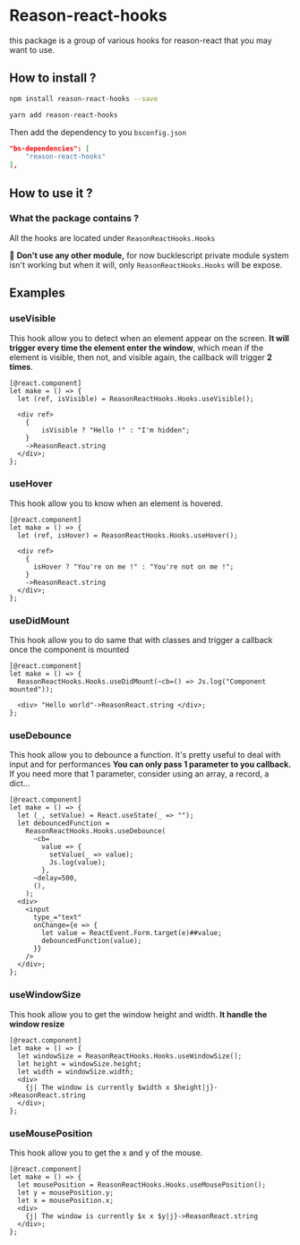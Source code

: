 # Reason-react-hooks

this package is a group of various hooks for reason-react that you may want to use.

## How to install ?

```bash
npm install reason-react-hooks --save
```

```bash
yarn add reason-react-hooks
```

Then add the dependency to you `bsconfig.json`

```json
"bs-dependencies": [
	"reason-react-hooks"
],
```

## How to use it ?

### What the package contains ?

All the hooks are located under `ReasonReactHooks.Hooks`

:rotating_light: **Don't use any other module,** for now bucklescript private module system isn't working but when it will, only `ReasonReactHooks.Hooks` will be expose.

## Examples

### useVisible

This hook allow you to detect when an element appear on the screen.
**It will trigger every time the element enter the window**, which mean if the element is visible, then not, and visible again, the callback will trigger **2 times**.

```reason
[@react.component]
let make = () => {
  let (ref, isVisible) = ReasonReactHooks.Hooks.useVisible();

  <div ref>
    {
        isVisible ? "Hello !" : "I'm hidden";
    }
    ->ReasonReact.string
  </div>;
};
```

### useHover

This hook allow you to know when an element is hovered.

```reason
[@react.component]
let make = () => {
  let (ref, isHover) = ReasonReactHooks.Hooks.useHover();

  <div ref>
    {
      isHover ? "You're on me !" : "You're not on me !";
    }
    ->ReasonReact.string
  </div>;
};
```

### useDidMount

This hook allow you to do same that with classes and trigger a callback once the component is mounted

```reason
[@react.component]
let make = () => {
  ReasonReactHooks.Hooks.useDidMount(~cb=() => Js.log("Component mounted"));

  <div> "Hello world"->ReasonReact.string </div>;
};
```

### useDebounce

This hook allow you to debounce a function. It's pretty useful to deal with input and for performances
**You can only pass 1 parameter to you callback.** If you need more that 1 parameter, consider using an array, a record, a dict...

```reason
[@react.component]
let make = () => {
  let (_, setValue) = React.useState(_ => "");
  let debouncedFunction =
    ReasonReactHooks.Hooks.useDebounce(
      ~cb=
        value => {
          setValue(_ => value);
          Js.log(value);
        },
      ~delay=500,
      (),
    );
  <div>
    <input
      type_="text"
      onChange={e => {
        let value = ReactEvent.Form.target(e)##value;
        debouncedFunction(value);
      }}
    />
  </div>;
};
```

### useWindowSize

This hook allow you to get the window height and width.
**It handle the window resize**

```reason
[@react.component]
let make = () => {
  let windowSize = ReasonReactHooks.Hooks.useWindowSize();
  let height = windowSize.height;
  let width = windowSize.width;
  <div>
    {j| The window is currently $width x $height|j}->ReasonReact.string
  </div>;
};
```

### useMousePosition

This hook allow you to get the x and y of the mouse.

```reason
[@react.component]
let make = () => {
  let mousePosition = ReasonReactHooks.Hooks.useMousePosition();
  let y = mousePosition.y;
  let x = mousePosition.x;
  <div>
    {j| The window is currently $x x $y|j}->ReasonReact.string
  </div>;
};
```
